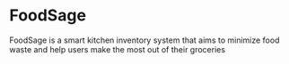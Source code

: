 # FoodSage

FoodSage is a smart kitchen inventory system that aims to minimize food waste and help users make the most out of their groceries

